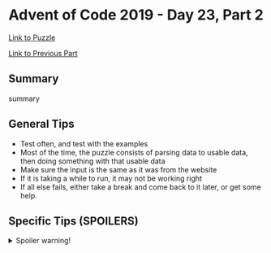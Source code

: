 # Advent of Code 2019 - Day 23, Part 2

[Link to Puzzle](https://adventofcode.com/2019/day/23#part2)

[Link to Previous Part](https://github.com/CodingAP/unofficial-aoc-syllabus/blob/main/years/2019/day23/part1.md)

## Summary
summary

## General Tips
- Test often, and test with the examples
- Most of the time, the puzzle consists of parsing data to usable data, then doing something with that usable data
- Make sure the input is the same as it was from the website
- If it is taking a while to run, it may not be working right
- If all else fails, either take a break and come back to it later, or get some help.

## Specific Tips (SPOILERS)
<details> <summary>Spoiler warning!</summary>

specific tips

</details>